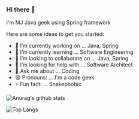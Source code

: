 ### Hi there 👋


I'm MJ Java geek using Spring framework


Here are some ideas to get you started:

- 🔭 I’m currently working on ... Java, Spring 
- 🌱 I’m currently learning ... Software Engineering
- 👯 I’m looking to collaborate on ... Java, Spring
- 🤔 I’m looking for help with ... Software Architect
- 💬 Ask me about ... Coding
- 😄 Pronouns: ... I'm a code geek
- ⚡ Fun fact: ... Snakephobic

![Anurag's github stats](https://github-readme-stats.vercel.app/api?username=mohamadjalanbaki&show_icons=true&theme=dark)

![Top Langs](https://github-readme-stats.vercel.app/api/top-langs/?username=mohamadjalanbaki&theme=dark)
